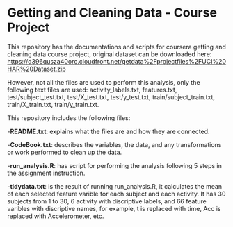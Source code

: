 # Getting and Cleaning Data - Course Project

This repository has the documentations and scripts for coursera getting and cleaning data course project, original dataset can be downloaded here: https://d396qusza40orc.cloudfront.net/getdata%2Fprojectfiles%2FUCI%20HAR%20Dataset.zip

However, not all the files are used to perform this analysis, only the following text files are used:
activity_labels.txt, features.txt, test/subject_test.txt, test/X_test.txt, test/y_test.txt, train/subject_train.txt, train/X_train.txt, train/y_train.txt.

This repository includes the following files:

-**README.txt**: explains what the files are and how they are connected.

-**CodeBook.txt**: describes the variables, the data, and any transformations or work performed to clean up the data.

-**run_analysis.R**: has script for performing the analysis following 5 steps in the assignment instruction.

-**tidydata.txt**: is the result of running run_analysis.R, it calculates the mean of each selected feature varible for each subject and each activity. It has 30 subjects from 1 to 30, 6 activity with discriptive labels, and 66 feature varibles with discriptive names, for example, t is replaced with time, Acc is replaced with Accelerometer, etc.
